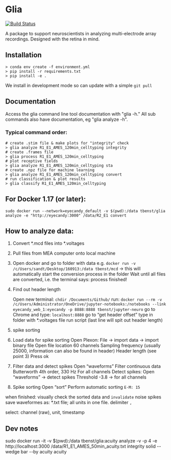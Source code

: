 # Glia
[![Build Status](https://travis-ci.org/tbenst/glia.svg?branch=master)](https://travis-ci.org/tbenst/glia)

A package to support neuroscientists in analyzing multi-electrode array recordings. Designed with the retina in mind.

## Installation
```
> conda env create -f environment.yml
> pip install -r requirements.txt
> pip install -e .
```
We install in development mode so can update with a simple `git pull`

## Documentation
Access the glia command line tool documentation with "glia -h." All sub commands also have documentation, eg "glia analyze -h".

### Typical command order:
```
# create .stim file & make plots for "integrity" check
> glia analyze R1_E1_AMES_120min_celltyping integrity
# create .frames file
> glia process R1_E1_AMES_120min_celltyping
# plot receptive fields
> glia analyze R1_E1_AMES_120min_celltyping sta
# create .npz file for machine learning
> glia analyze R1_E1_AMES_120min_celltyping convert
# run classification & plot results
> glia classify R1_E1_AMES_120min_celltyping
```

## For Docker 1.17 (or later):
`sudo docker run --network=eyecandy_default -v $(pwd):/data tbenst/glia analyze -e "http://eyecandy:3000" /data/R2_E1 convert`


## How to analyze data:
1. Convert *.mcd files into *.voltages

  1. Pull files from MEA computer onto local machine

  2. Open docker and go to folder with data
e.g. `docker run -v /c/Users/sandt/Desktop/160913:/data tbenst/mcd`
-> this will automatically start the conversion process in the folder
Wait until all files are converted, i.e. the terminal says: process finished!

3. Find out header length

    Open new terminal:
    `chdir /Documents/Github/`
    run:
    `docker run --rm -v /c/Users/Administrator/OneDrive/jupyter-notebooks:/notebooks --link eyecandy_web_1:eyecandy -p 8888:8888 tbenst/jupyter-neuro`
    go to Chrome and type: `localhost:8888`
    go to “get header offset”
    type in folder with *.voltages file
    run script (last line will spit out header length)

2. spike sorting
  4. Load data for spike sorting
Open Plexon:
File -> import data -> import binary file
Open file location
    60 channels
Sampling frequency (usually 25000, information can also be found in header)
    Header length (see point 3)
    Press ok

  5. Filter data and detect spikes
Open “waveforms”
Filter continuous data
    Butterworth 4th order, 330 Hz
        For all channels
Detect spikes:
    Open “waveforms” -> detect spikes
        Threshold -3.8 -> for all channels

  6. Spike sorting
Open “sort”
Perform automatic sorting
    `E-M: 15`

 when finished: visually check the sorted data and `invalidate` noise spikes
  save waveformes as: *.txt file; all units in one file. delimiter `,`

  select: channel (raw), unit, timestamp


## Dev notes
sudo docker run -it -v $(pwd):/data tbenst/glia:acuity analyze -v -p 4 -e http://localhost:3000 /data/R1_E1_AMES_50min_acuity.txt integrity solid --wedge bar --by acuity acuity
